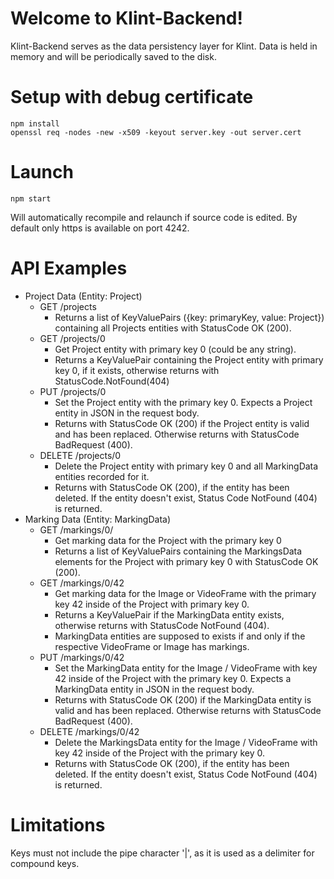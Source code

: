 ﻿# Welcome to Klint-Backend!

Klint-Backend serves as the data persistency layer for Klint. Data is held in memory and will be periodically saved to the disk. 

# Setup with debug certificate

    npm install
    openssl req -nodes -new -x509 -keyout server.key -out server.cert

# Launch

    npm start
Will automatically recompile and relaunch if source code is edited. By default only https is available on port 4242.

# API Examples
 - Project Data (Entity: Project)
	- GET /projects
		- Returns a list of KeyValuePairs ({key: primaryKey, value: Project}) containing all Projects entities with StatusCode OK (200).
	- GET /projects/0
		- Get Project entity with primary key 0 (could be any string).
		- Returns a KeyValuePair containing the Project entity with primary key 0, if it exists, otherwise returns with StatusCode.NotFound(404)
	- PUT /projects/0
		- Set the Project entity with the primary key 0. Expects a Project entity in JSON in the request body.
		- Returns with StatusCode OK (200) if the Project entity is valid and has been replaced. Otherwise returns with StatusCode BadRequest (400).
	- DELETE /projects/0
		- Delete the Project entity with primary key 0 and all MarkingData entities recorded for it.
		- Returns with StatusCode OK (200), if the entity has been deleted. If the entity doesn't exist, Status Code NotFound (404) is returned.
- Marking Data (Entity: MarkingData)
	- GET /markings/0/
		- Get marking data for the Project with the primary key 0
		- Returns a list of KeyValuePairs containing the MarkingsData elements for the Project with primary key 0 with StatusCode OK (200).
	- GET /markings/0/42
		- Get marking data for the Image or VideoFrame with the primary key 42 inside of the Project with primary key 0.
		- Returns a KeyValuePair if the MarkingData entity exists, otherwise returns with StatusCode NotFound (404).
		- MarkingData entities are supposed to exists if and only if the respective VideoFrame or Image has markings.
	- PUT /markings/0/42
		- Set the MarkingData entity for the Image / VideoFrame with key 42 inside of the Project with the primary key 0. Expects a MarkingData entity in JSON in the request body.
		- Returns with StatusCode OK (200) if the MarkingData entity is valid and has been replaced. Otherwise returns with StatusCode BadRequest (400).
	- DELETE /markings/0/42
		- Delete the MarkingsData entity for the Image / VideoFrame with key 42 inside of the Project with the primary key 0.
		- Returns with StatusCode OK (200), if the entity has been deleted. If the entity doesn't exist, Status Code NotFound (404) is returned.

# Limitations
Keys must not include the pipe character '|', as it is used as a delimiter for compound keys.
